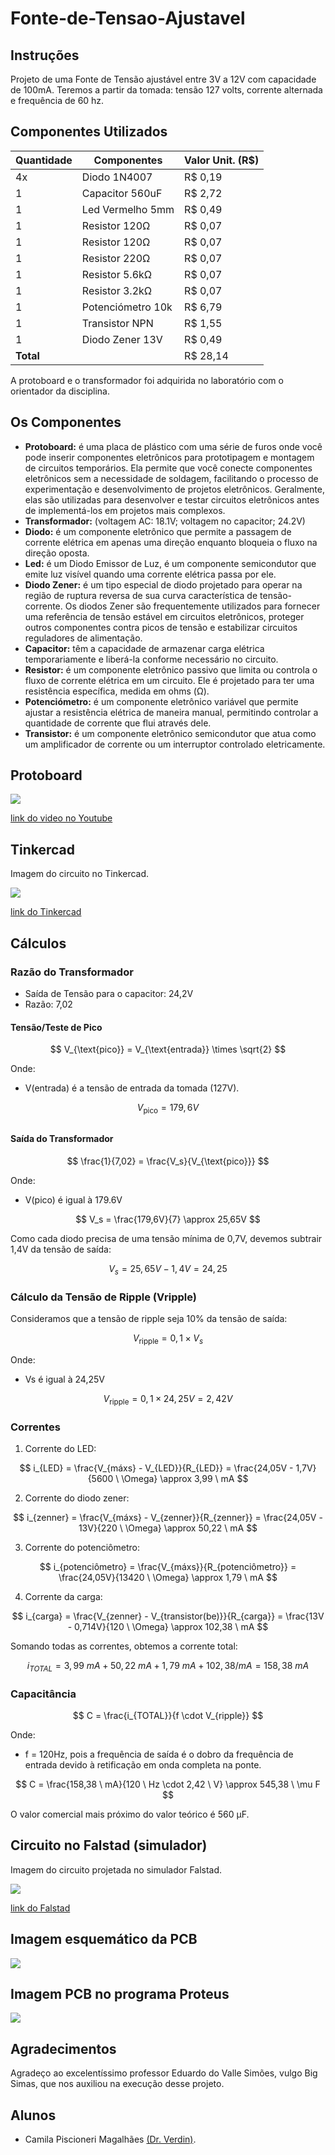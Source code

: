 # Fonte-de-Tensao-Ajustavel

## Instruções

Projeto de uma Fonte de Tensão ajustável entre 3V a 12V com capacidade de 100mA. Teremos a partir da tomada: tensão 127 volts, corrente alternada e frequência de 60 hz.

## Componentes Utilizados

| Quantidade | Componentes        | Valor Unit. (R$) |
|------------|--------------------|------------------|
| 4x         | Diodo 1N4007       |      R$ 0,19     |
| 1          | Capacitor 560uF    |      R$ 2,72     |
| 1          | Led Vermelho 5mm   |      R$ 0,49     |
| 1          | Resistor 120Ω      |      R$ 0,07     |
| 1          | Resistor 120Ω      |      R$ 0,07     |
| 1          | Resistor 220Ω      |      R$ 0,07     |
| 1          | Resistor 5.6kΩ     |      R$ 0,07     |
| 1          | Resistor 3.2kΩ     |      R$ 0,07     |
| 1          | Potenciómetro 10k  |      R$ 6,79     |
| 1          | Transistor NPN     |      R$ 1,55     |
| 1          | Diodo Zener 13V    |      R$ 0,49     |
| **Total**  |                    |      R$ 28,14    |

A protoboard e o transformador foi adquirida no laboratório com o orientador da disciplina.

## Os Componentes

* **Protoboard:** é uma placa de plástico com uma série de furos onde você pode inserir componentes eletrônicos para prototipagem e montagem de circuitos temporários. Ela permite que você conecte componentes eletrônicos sem a necessidade de soldagem, facilitando o processo de experimentação e desenvolvimento de projetos eletrônicos. Geralmente, elas são utilizadas para desenvolver e testar circuitos eletrônicos antes de implementá-los em projetos mais complexos.
* **Transformador:** (voltagem AC: 18.1V; voltagem no capacitor; 24.2V)
* **Diodo:** é um componente eletrônico que permite a passagem de corrente elétrica em apenas uma direção enquanto bloqueia o fluxo na direção oposta.
* **Led:** é um Diodo Emissor de Luz, é um componente semicondutor que emite luz visível quando uma corrente elétrica passa por ele.
* **Diodo Zener:** é um tipo especial de diodo projetado para operar na região de ruptura reversa de sua curva característica de tensão-corrente. Os diodos Zener são frequentemente utilizados para fornecer uma referência de tensão estável em circuitos eletrônicos, proteger outros componentes contra picos de tensão e estabilizar circuitos reguladores de alimentação.
* **Capacitor:** têm a capacidade de armazenar carga elétrica temporariamente e liberá-la conforme necessário no circuito.
* **Resistor:** é um componente eletrônico passivo que limita ou controla o fluxo de corrente elétrica em um circuito. Ele é projetado para ter uma resistência específica, medida em ohms (Ω).
* **Potenciómetro:** é um componente eletrônico variável que permite ajustar a resistência elétrica de maneira manual, permitindo controlar a quantidade de corrente que flui através dele.
* **Transistor:** é um componente eletrônico semicondutor que atua como um amplificador de corrente ou um interruptor controlado eletricamente.

## Protoboard
<img src="./imagens/img_protoboard.jpeg">

[link do video no Youtube]()

## Tinkercad

Imagem do circuito no Tinkercad.

<img src="./imagens/Tinkercad.png">

[link do Tinkercad](https://www.tinkercad.com/things/4MVjNDNJ2Dz-fonte-de-tensao-ajustavel)

## Cálculos
### Razão do Transformador
- Saída de Tensão para o capacitor: 24,2V
- Razão: 7,02

#### Tensão/Teste de Pico

$$ V_{\text{pico}} = V_{\text{entrada}} \times \sqrt{2} $$

Onde:
- V(entrada) é a tensão de entrada da tomada (127V).

$$ V_{\text{pico}} = 179,6V $$
##
#### Saída do Transformador

$$ \frac{1}{7,02} = \frac{V_s}{V_{\text{pico}}} $$

Onde:
- V(pico) é igual à 179.6V

$$ V_s = \frac{179,6V}{7} \approx 25,65V $$

Como cada diodo precisa de uma tensão mínima de 0,7V, devemos subtrair 1,4V da tensão de saída:

$$ V_s = 25,65V - 1,4V = 24,25 $$

### Cálculo da Tensão de Ripple (Vripple)
Consideramos que a tensão de ripple seja 10% da tensão de saída:

$$ V_{\text{ripple}} = 0,1 \times V_s $$

Onde:
- Vs é igual à 24,25V

$$ V_{\text{ripple}} = 0,1 \times 24,25V = 2,42V $$

### Correntes

1. Corrente do LED:

$$ i_{LED} = \frac{V_{máxs} - V_{LED}}{R_{LED}} = \frac{24,05V - 1,7V}{5600 \ \Omega} \approx 3,99 \ mA $$

2. Corrente do diodo zener:

$$ i_{zenner} = \frac{V_{máxs} - V_{zenner}}{R_{zenner}} = \frac{24,05V - 13V}{220 \ \Omega} \approx 50,22 \ mA $$

3. Corrente do potenciômetro:

$$ i_{potenciômetro} = \frac{V_{máxs}}{R_{potenciômetro}} = \frac{24,05V}{13420 \ \Omega} \approx 1,79 \ mA $$

4. Corrente da carga:

$$ i_{carga} = \frac{V_{zenner} - V_{transistor(be)}}{R_{carga}} = \frac{13V - 0,714V}{120 \ \Omega} \approx 102,38 \ mA $$

Somando todas as correntes, obtemos a corrente total:

$$ i_{TOTAL} = 3,99 \ mA + 50,22 \ mA + 1,79 \ mA + 102,38 / mA = 158,38 \ mA $$

### Capacitância

$$ C = \frac{i_{TOTAL}}{f \cdot V_{ripple}} $$

Onde:
- f = 120Hz, pois a frequência de saída é o dobro da frequência de entrada devido à retificação em onda completa na ponte.

$$ C = \frac{158,38 \ mA}{120 \ Hz \cdot 2,42 \ V} \approx 545,38 \ \mu F $$

O valor comercial mais próximo do valor teórico é 560 µF.

## Circuito no Falstad (simulador)

Imagem do circuito projetada no simulador Falstad.

<img src="./imagens/img_falstad.png">

[link do Falstad](https://tinyurl.com/2dc3e5lk)

## Imagem esquemático da PCB
<img src="./imagens/esquematico.png">

## Imagem PCB no programa Proteus
<img src="./imagens/Proteus.png">

## Agradecimentos
Agradeço ao excelentíssimo professor Eduardo do Valle Simões, vulgo Big Simas, que nos auxiliou na execução desse projeto.

## Alunos
- Camila Piscioneri Magalhães [(Dr. Verdin)](https://github.com/Dr-Verdin).
